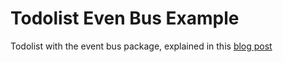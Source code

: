 # Todolist Even Bus Example

Todolist with the event bus package, explained in this [blog post](https://bartvwezel.nl/flutter/event-based-flutter-example/)
